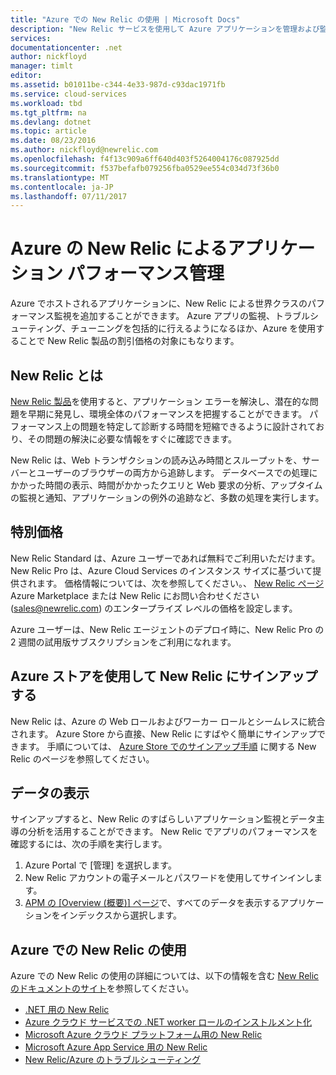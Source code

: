 ```yaml
---
title: "Azure での New Relic の使用 | Microsoft Docs"
description: "New Relic サービスを使用して Azure アプリケーションを管理および監視する方法について説明します。"
services: 
documentationcenter: .net
author: nickfloyd
manager: timlt
editor: 
ms.assetid: b01011be-c344-4e33-987d-c93dac1971fb
ms.service: cloud-services
ms.workload: tbd
ms.tgt_pltfrm: na
ms.devlang: dotnet
ms.topic: article
ms.date: 08/23/2016
ms.author: nickfloyd@newrelic.com
ms.openlocfilehash: f4f13c909a6ff640d403f5264004176c087925dd
ms.sourcegitcommit: f537befafb079256fba0529ee554c034d73f36b0
ms.translationtype: MT
ms.contentlocale: ja-JP
ms.lasthandoff: 07/11/2017
---
```

# <a name="new-relic-application-performance-management-on-azure"></a>Azure の New Relic によるアプリケーション パフォーマンス管理
Azure でホストされるアプリケーションに、New Relic による世界クラスのパフォーマンス監視を追加することができます。 Azure アプリの監視、トラブルシューティング、チューニングを包括的に行えるようになるほか、Azure を使用することで New Relic 製品の割引価格の対象にもなります。

## <a name="what-is-new-relic"></a>New Relic とは
[New Relic 製品](https://newrelic.com/products)を使用すると、アプリケーション エラーを解決し、潜在的な問題を早期に発見し、環境全体のパフォーマンスを把握することができます。 パフォーマンス上の問題を特定して診断する時間を短縮できるように設計されており、その問題の解決に必要な情報をすぐに確認できます。

New Relic は、Web トランザクションの読み込み時間とスループットを、サーバーとユーザーのブラウザーの両方から追跡します。 データベースでの処理にかかった時間の表示、時間がかかったクエリと Web 要求の分析、アップタイムの監視と通知、アプリケーションの例外の追跡など、多数の処理を実行します。 

## <a name="special-pricing"></a>特別価格
New Relic Standard は、Azure ユーザーであれば無料でご利用いただけます。 New Relic Pro は、Azure Cloud Services のインスタンス サイズに基づいて提供されます。 価格情報については、次を参照してください。、 [New Relic ページ](https://azure.microsoft.com/marketplace/partners/newrelic/newrelic/)Azure Marketplace または New Relic にお問い合わせください (sales@newrelic.com) のエンタープライズ レベルの価格を設定します。

Azure ユーザーは、New Relic エージェントのデプロイ時に、New Relic Pro の 2 週間の試用版サブスクリプションをご利用になれます。

## <a name="sign-up-for-new-relic-using-the-azure-store"></a>Azure ストアを使用して New Relic にサインアップする
New Relic は、Azure の Web ロールおよびワーカー ロールとシームレスに統合されます。 Azure Store から直接、New Relic にすばやく簡単にサインアップできます。 手順については、 [Azure Store でのサインアップ手順](https://docs.newrelic.com/docs/agents/net-agent/azure-installation/azure-cloud-services#signup) に関する New Relic のページを参照してください。

## <a name="view-your-data"></a>データの表示
サインアップすると、New Relic のすばらしいアプリケーション監視とデータ主導の分析を活用することができます。 New Relic でアプリのパフォーマンスを確認するには、次の手順を実行します。

1. Azure Portal で [管理] を選択します。
2. New Relic アカウントの電子メールとパスワードを使用してサインインします。
3. [APM の [Overview (概要)] ページ](https://docs.newrelic.com/docs/apm/applications-menu/monitoring/apm-overview-page)で、すべてのデータを表示するアプリケーションをインデックスから選択します。

## <a name="using-new-relic-with-azure"></a>Azure での New Relic の使用
Azure での New Relic の使用の詳細については、以下の情報を含む [New Relic のドキュメントのサイト](https://docs.newrelic.com/docs/agents/net-agent/azure-installation)を参照してください。 

* [.NET 用の New Relic](https://docs.newrelic.com/docs/agents/net-agent/getting-started/new-relic-net)
* [Azure クラウド サービスでの .NET worker ロールのインストルメント化](https://docs.newrelic.com/docs/agents/net-agent/azure-installation/instrument-net-worker-role-azure-cloud-service)
* [Microsoft Azure クラウド プラットフォーム用の New Relic](https://docs.newrelic.com/docs/agents/net-agent/azure-installation/azure-cloud-services)
* [Microsoft Azure App Service 用の New Relic](https://docs.newrelic.com/docs/agents/net-agent/azure-installation/azure-portal)
* [New Relic/Azure のトラブルシューティング](https://docs.newrelic.com/docs/agents/net-agent/azure-troubleshooting)

